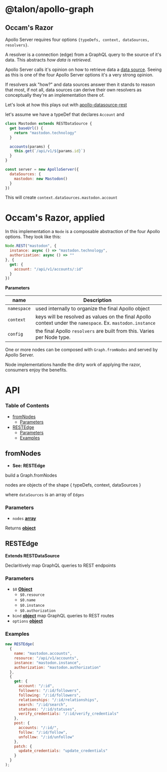 # @talon/apollo-graph

## Occam's Razor

Apollo Server requires four options `{typeDefs, context, dataSources, resolvers}`.

A resolver is a connection (edge) from a GraphQL query to the source of it's data. This abstracts _how data is retrieved_.

Apollo Server calls it's opinion on how to retrieve data a [data source](https://www.npmjs.com/package/apollo-datasource). 
Seeing as this is one of the four Apollo Server options it's a very strong opinion.

If resolvers ask "how?" and data sources answer then it stands to reason that most, if not all, data sources
can derive their own resolvers as conceptually they're an implementation there of.

Let's look at how this plays out with [apollo-datasource-rest](https://www.npmjs.com/package/apollo-datasource-rest)

let's assume we have a typeDef that declares `Account` and 

```js
class Mastodon extends RESTDataSource {
  get baseUrl() {
    return "mastodon.technology"
  }

  accounts(params) {
    this.get(`/api/v1/${params.id}`)
  }
}

const server = new ApolloServer({
  dataSources: {
    mastodon: new Mastodon()
  }
})
```

This will create `context.dataSources.mastodon.account`

# Occam's Razor, applied

In this implementation a `Node` is a composable abstraction of the four Apollo options.
They look like this:

```js
Node.REST("mastodon", {
  instance: async () => "mastodon.technology",
  authorization: async () => ""
}, {
  get: {
    account: "/api/v1/accounts/:id"
  }
})
```

**Parameters**

| name        | Description
|-------------|------------
| `namespace` | used internally to organize the final Apollo object
| `context`   | keys will be resolved as values on the final Apollo context under the `namespace`. Ex. `mastodon.instance`
| `config`    | the final Apollo `resolvers` are built from this. Varies per Node type.

One or more nodes can be composed with `Graph.fromNodes` and served by Apollo Server.

Node implementations handle the dirty work of applying the razor, consumers enjoy the benefits.

# API

<!-- Generated by documentation.js. Update this documentation by updating the source code. -->

### Table of Contents

- [fromNodes](#fromnodes)
  - [Parameters](#parameters)
- [RESTEdge](#restedge)
  - [Parameters](#parameters-1)
  - [Examples](#examples)

## fromNodes

- **See: RESTEdge**

build a Graph.fromNodes

nodes are objects of the shape
{ typeDefs, context, dataSources }

where `dataSources` is an array of `Edges`

### Parameters

- `nodes` **[array](https://developer.mozilla.org/docs/Web/JavaScript/Reference/Global_Objects/Array)**

Returns **[object](https://developer.mozilla.org/docs/Web/JavaScript/Reference/Global_Objects/Object)**

## RESTEdge

**Extends RESTDataSource**

Declaritively map GraphQL queries to REST endpoints

### Parameters

- `$0` **[Object](https://developer.mozilla.org/docs/Web/JavaScript/Reference/Global_Objects/Object)**
  - `$0.resource`
  - `$0.name`
  - `$0.instance`
  - `$0.authorization`
- `bind` **[object](https://developer.mozilla.org/docs/Web/JavaScript/Reference/Global_Objects/Object)** map GraphQL queries to REST routes
- `options` **[object](https://developer.mozilla.org/docs/Web/JavaScript/Reference/Global_Objects/Object)**

### Examples

```javascript
new RESTEdge(
  {
    name: "mastodon.accounts",
    resource: "/api/v1/accounts",
    instance: "mastodon.instance",
    authorization: "mastodon.authorization"
  },
  {
    get: {
      account: "/:id",
      followers: "/:id/followers",
      following: "/:id/followers",
      relationships: "/:id/relationships",
      search: "/:id/search",
      statuses: "/:id/statuses",
      verify_credentials: "/:id/verify_credentials"
    },
    post: {
      accounts: "/:id/",
      follow: "/:id/follow",
      unfollow: "/:id/unfollow"
    },
    patch: {
      update_credentials: "update_credentials"
    }
  }
);
```
